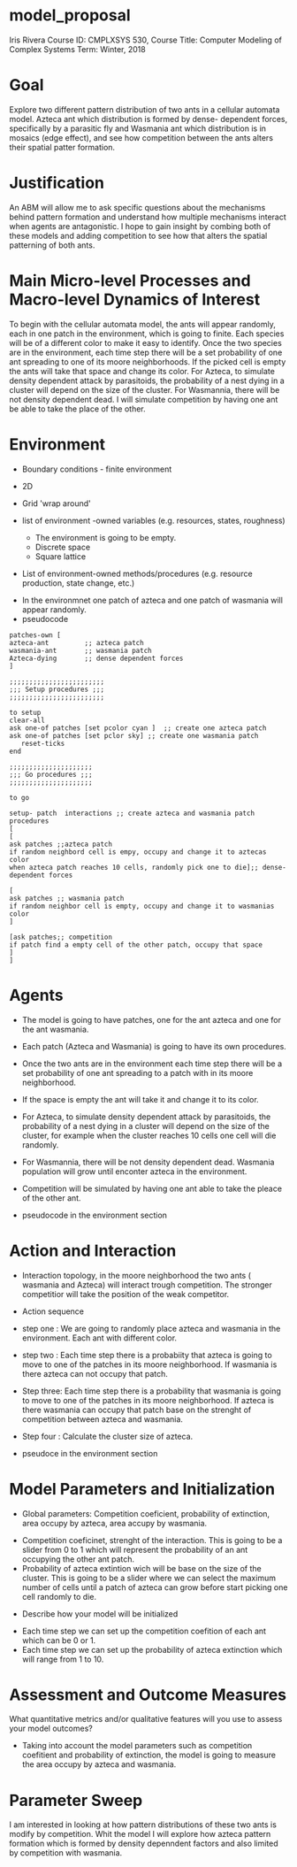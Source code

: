 # model_proposal
Iris Rivera 
Course ID: CMPLXSYS 530,
Course Title: Computer Modeling of Complex Systems
Term: Winter, 2018
# Goal 
Explore two different pattern distribution of two ants in a cellular automata model. Azteca ant which distribution is formed by dense- dependent forces, specifically by a parasitic fly and Wasmania ant which distribution is in mosaics (edge effect), and see how competition between the ants alters their spatial patter formation. 
# Justification 
An ABM will allow me to ask specific questions about the mechanisms behind pattern formation and understand how multiple mechanisms interact when agents are antagonistic. I hope to gain insight by combing both of these models and adding competition to see how that alters the spatial patterning of both ants. 
# Main Micro-level Processes and Macro-level Dynamics of Interest
To begin with the cellular automata model, the ants will appear randomly, each in one patch in the environment, which is going to finite. Each species will be of a different color to make it easy to identify. Once the two species are in the environment, each time step there will be a set probability of one ant spreading to one of its moore neighborhoods. If the picked cell is empty the ants will take that space and change its color. For Azteca, to simulate density dependent attack by parasitoids, the probability of a nest dying in a cluster will depend on the size of the cluster. For Wasmannia, there will be not density dependent dead. I will simulate competition by having one ant be able to take the place of the other. 
# Environment
- Boundary conditions - finite environment 
- 2D
- Grid 'wrap around'
- list of environment -owned variables (e.g. resources, states, roughness)
  * The environment is going to be empty. 
  * Discrete space
  * Square lattice 
 
- List of environment-owned methods/procedures (e.g. resource production, state change, etc.)
 * In the environmnet one patch of azteca and one patch of wasmania will appear randomly.
 * pseudocode
  ```
patches-own [
  azteca-ant         ;; azteca patch  
  wasmania-ant       ;; wasmania patch 
  Azteca-dying       ;; dense dependent forces
  ]

;;;;;;;;;;;;;;;;;;;;;;;;
;;; Setup procedures ;;;
;;;;;;;;;;;;;;;;;;;;;;;;

to setup
  clear-all
  ask one-of patches [set pcolor cyan ]  ;; create one azteca patch
  ask one-of patches [set pclor sky] ;; create one wasmania patch
     reset-ticks
end
  
;;;;;;;;;;;;;;;;;;;;;
;;; Go procedures ;;;
;;;;;;;;;;;;;;;;;;;;;

to go

 setup- patch  interactions ;; create azteca and wasmania patch procedures
[
  [
  ask patches ;;azteca patch
  if random neighbord cell is empy, occupy and change it to aztecas color
  when azteca patch reaches 10 cells, randomly pick one to die];; dense- dependent forces

[
ask patches ;; wasmania patch
if random neighbor cell is empty, occupy and change it to wasmanias color
]

[ask patches;; competition
  if patch find a empty cell of the other patch, occupy that space
]
]

```
# Agents 
 * The model is going to have patches, one for the ant azteca and one for the ant wasmania. 
 * Each patch (Azteca and Wasmania) is going to have its own procedures. 
 * Once the two ants are in the environment each time step there will be a set probability of one ant spreading to a patch with in its moore neighborhood.
 * If the space is empty the ant will take it and change it to its color. 
 * For Azteca, to simulate density dependent attack by parasitoids, the probability of a nest dying in a cluster will depend on the size of the cluster, for example when the cluster reaches 10 cells one cell will die randomly.
  * For Wasmannia, there will be not density dependent dead. Wasmania population will grow until enconter azteca in the environment. 
  * Competition will be simulated by having one ant able to take the pleace of the other ant.
  
  * pseudocode in the environment section

# Action and Interaction 
  * Interaction topology, in the moore neighborhood the two ants ( wasmania and Azteca) will interact trough competition. The stronger competitior will take the position of the weak competitor. 
 
  * Action sequence 
  * step one : We are going to randomly place azteca and wasmania in the environment. Each ant with different color.
  * step two : Each time step there is a probabiity that azteca is going to move to one of the patches in its moore neighborhood. If wasmania is there azteca can not occupy that patch. 
  * Step three: Each time step there is a probability that wasmania is going to move to one of the patches in its moore neighborhood. If azteca is there wasmania can occupy that patch base on the strenght of competition between azteca and wasmania. 
  * Step four : Calculate the cluster size of azteca. 
  * pseudoce in the environment section  
    
# Model Parameters and Initialization
  - Global parameters: Competition coeficient, probability of extinction, area occupy by azteca, area accupy by wasmania.
   * Competition coeficinet, strenght of the interaction. This is going to be a slider from 0 to 1 which will represent the probability of an ant occupying the other ant patch.
   * Probability of azteca extintion wich will be base on the size of the cluster. This is going to be a slider where we can select the maximum number of cells until a patch of azteca can grow before start picking one cell randomly to die.
   - Describe how your model will be initialized
   * Each time step we can set up the competition coefition of each ant which can be 0 or 1. 
   * Each time step we can set up the probability of azteca extinction which will range from 1 to 10. 
  
# Assessment and Outcome Measures
What quantitative metrics and/or qualitative features will you use to assess your model outcomes?
* Taking into account the model parameters such as competition coefitient and probability of extinction, the model is going to measure the area occupy by azteca and wasmania. 

# Parameter Sweep
 I am interested in looking at how pattern distributions of these two ants is modify by competition. Whit the model I will explore how azteca pattern formation which is formed by density depenndent factors and also limited by competition with wasmania. 
 
 
















